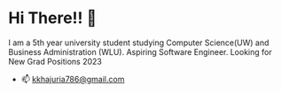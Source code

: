 # Hi There!! :wave:

I am a 5th year university student studying Computer Science(UW) and Business Administration (WLU). Aspiring Software Engineer.
Looking for New Grad Positions 2023 

- :mailbox: kkhajuria786@gmail.com
